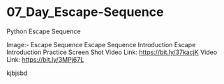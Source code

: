 # 07_Day_Escape-Sequence
Python Escape Sequence

Image:- Escape Sequence
Escape Sequence Introduction
Escape Introduction
Practice Screen Shot
Video Link: https://bit.ly/37kacjK
Video Link: https://bit.ly/3MPj67L



kjbjsbd
